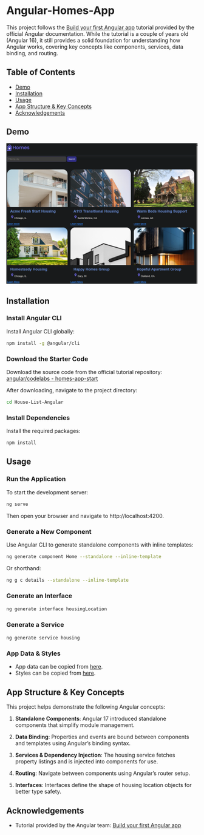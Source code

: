 # Angular-Homes-App

This project follows the [Build your first Angular app](https://angular.dev/tutorials/first-app) tutorial provided by the official Angular documentation. While the tutorial is a couple of years old (Angular 16), it still provides a solid foundation for understanding how Angular works, covering key concepts like components, services, data binding, and routing.

## Table of Contents

- [Demo](#demo)
- [Installation](#installation)
- [Usage](#usage)
- [App Structure & Key Concepts](#app-structure--key-concepts)
- [Acknowledgements](#acknowledgements)

## Demo

![Screenshot of home page](src/assets/home-page.png)

## Installation

### Install Angular CLI

Install Angular CLI globally:
```bash
npm install -g @angular/cli
```

### Download the Starter Code
Download the source code from the official tutorial repository:
[angular/codelabs - homes-app-start](https://github.com/angular/codelabs/tree/homes-app-start)

After downloading, navigate to the project directory:
```bash
cd House-List-Angular
```

### Install Dependencies
Install the required packages:
```bash
npm install
```

## Usage

### Run the Application
To start the development server:

```bash
ng serve
```
Then open your browser and navigate to http://localhost:4200.

### Generate a New Component
Use Angular CLI to generate standalone components with inline templates:

```bash
ng generate component Home --standalone --inline-template
```

Or shorthand:
```bash
ng g c details --standalone --inline-template
```

### Generate an Interface
```bash
ng generate interface housingLocation
```

### Generate a Service
```bash
ng generate service housing
```

### App Data & Styles
- App data can be copied from [here](https://gist.github.com/MarkTechson/efe8a9d4727ef33949b78812e66db082).
- Styles can be copied from [here](https://gist.github.com/MarkTechson/fa601fdc856d26b3bfa5030dae147f00).


## App Structure & Key Concepts

This project helps demonstrate the following Angular concepts:

1. **Standalone Components**:
Angular 17 introduced standalone components that simplify module management.

2. **Data Binding**:
Properties and events are bound between components and templates using Angular’s binding syntax.

3. **Services & Dependency Injection**:
The housing service fetches property listings and is injected into components for use.

4. **Routing**:
Navigate between components using Angular’s router setup.

5. **Interfaces**:
Interfaces define the shape of housing location objects for better type safety.

## Acknowledgements

- Tutorial provided by the Angular team: [Build your first Angular app](https://angular.dev/tutorials/first-app)